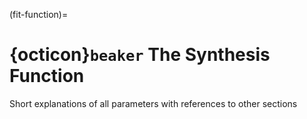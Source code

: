 (fit-function)=
# {octicon}`beaker` The Synthesis Function

Short explanations of all parameters with references to other sections